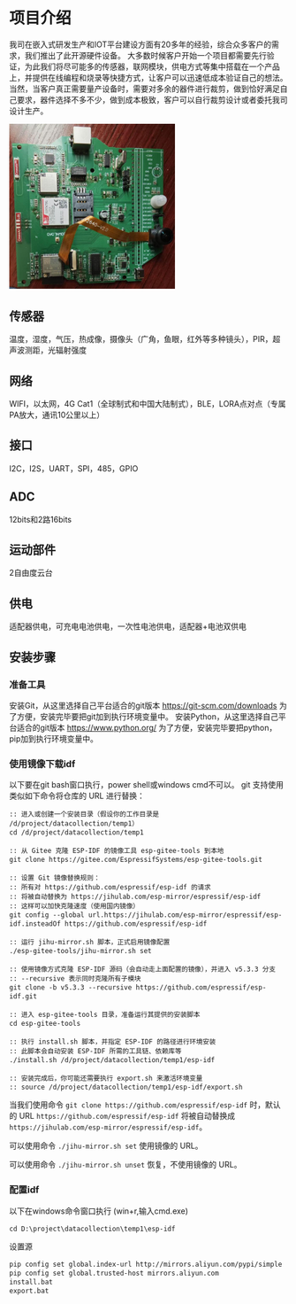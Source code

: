 # 项目介绍

我司在嵌入式研发生产和IOT平台建设方面有20多年的经验，综合众多客户的需求，我们推出了此开源硬件设备。
大多数时候客户开始一个项目都需要先行验证，为此我们将尽可能多的传感器，联网模块，供电方式等集中搭载在一个产品上，并提供在线编程和烧录等快捷方式，让客户可以迅速低成本验证自己的想法。
当然，当客户真正需要量产设备时，需要对多余的器件进行裁剪，做到恰好满足自己要求，器件选择不多不少，做到成本极致，客户可以自行裁剪设计或者委托我司设计生产。

<img src="docs/pcb02.jpg" alt="PCB图片" width="300"/>

## 传感器

温度，湿度，气压，热成像，摄像头（广角，鱼眼，红外等多种镜头），PIR，超声波测距，光辐射强度

## 网络

WIFI，以太网，4G Cat1（全球制式和中国大陆制式），BLE，LORA点对点（专属PA放大，通讯10公里以上）

## 接口

I2C，I2S，UART，SPI，485，GPIO

## ADC

12bits和2路16bits

## 运动部件

2自由度云台

## 供电

适配器供电，可充电电池供电，一次性电池供电，适配器+电池双供电


## 安装步骤

### 准备工具

安装Git，从这里选择自己平台适合的git版本 https://git-scm.com/downloads 为了方便，安装完毕要把git加到执行环境变量中。
安装Python，从这里选择自己平台适合的git版本 https://www.python.org/ 为了方便，安装完毕要把python，pip加到执行环境变量中。

   
### 使用镜像下载idf

以下要在git bash窗口执行，power shell或windows cmd不可以。
git 支持使用类似如下命令将仓库的 URL 进行替换：

```
:: 进入或创建一个安装目录（假设你的工作目录是 /d/project/datacollection/temp1）
cd /d/project/datacollection/temp1

:: 从 Gitee 克隆 ESP-IDF 的镜像工具 esp-gitee-tools 到本地
git clone https://gitee.com/EspressifSystems/esp-gitee-tools.git

:: 设置 Git 镜像替换规则：
:: 所有对 https://github.com/espressif/esp-idf 的请求
:: 将被自动替换为 https://jihulab.com/esp-mirror/espressif/esp-idf
:: 这样可以加快克隆速度（使用国内镜像）
git config --global url.https://jihulab.com/esp-mirror/espressif/esp-idf.insteadOf https://github.com/espressif/esp-idf

:: 运行 jihu-mirror.sh 脚本，正式启用镜像配置
./esp-gitee-tools/jihu-mirror.sh set

:: 使用镜像方式克隆 ESP-IDF 源码（会自动走上面配置的镜像），并进入 v5.3.3 分支
:: --recursive 表示同时克隆所有子模块
git clone -b v5.3.3 --recursive https://github.com/espressif/esp-idf.git

:: 进入 esp-gitee-tools 目录，准备运行其提供的安装脚本
cd esp-gitee-tools

:: 执行 install.sh 脚本，并指定 ESP-IDF 的路径进行环境安装
:: 此脚本会自动安装 ESP-IDF 所需的工具链、依赖库等
./install.sh /d/project/datacollection/temp1/esp-idf

:: 安装完成后，你可能还需要执行 export.sh 来激活环境变量
:: source /d/project/datacollection/temp1/esp-idf/export.sh

```

当我们使用命令 `git clone https://github.com/espressif/esp-idf` 时，默认的 URL `https://github.com/espressif/esp-idf` 将被自动替换成 `https://jihulab.com/esp-mirror/espressif/esp-idf`。


可以使用命令 `./jihu-mirror.sh set` 使用镜像的 URL。

可以使用命令 `./jihu-mirror.sh unset` 恢复，不使用镜像的 URL。

### 配置idf

以下在windows命令窗口执行 (win+r,输入cmd.exe)

```
cd D:\project\datacollection\temp1\esp-idf
```

设置源

```
pip config set global.index-url http://mirrors.aliyun.com/pypi/simple
pip config set global.trusted-host mirrors.aliyun.com
install.bat
export.bat
```